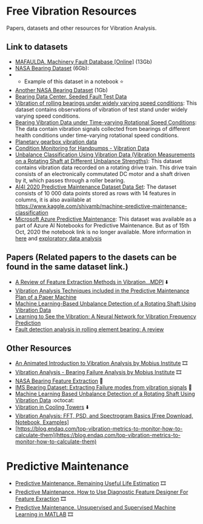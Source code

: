 # Free Vibration Resources 
Papers, datasets and other resources for Vibration Analysis.

## Link to datasets

- [MAFAULDA. Machinery Fault Database [Online]](http://www02.smt.ufrj.br/~offshore/mfs/page_01.html) (13Gb)
- [NASA Bearing Dataset](https://www.kaggle.com/vinayak123tyagi/bearing-dataset) (6Gb):
- - Example of this dataset in a notebook ⭐
- [Another NASA Bearing Dataset](https://ti.arc.nasa.gov/tech/dash/groups/pcoe/prognostic-data-repository/) (1Gb)
- [Bearing Data Center. Seeded Fault Test Data](https://csegroups.case.edu/bearingdatacenter/pages/download-data-file)
- [Vibration of rolling bearings under widely varying speed conditions](https://data.mendeley.com/datasets/6k6fbzc6vv/1]): This dataset contains observations of vibration of test stand under widely varying speed conditions.
- [Bearing Vibration Data under Time-varying Rotational Speed Conditions](https://data.mendeley.com/datasets/v43hmbwxpm/1): The data contain vibration signals collected from bearings of different health conditions under time-varying rotational speed conditions. 
- [Planetary gearbox vibration data](https://researchdata.up.ac.za/articles/dataset/Planetary_gearbox_vibration_data/13476525)
- [Condition Monitoring for Handpumps - Vibration Data](https://ieee-dataport.org/open-access/condition-monitoring-handpumps-vibration-data)
- [Unbalance Classification Using Vibration Data (Vibration Measurements on a Rotating Shaft at Different Unbalance Strengths)](https://paperswithcode.com/dataset/unbalance-classification-using-vibration-data): This dataset contains vibration data recorded on a rotating drive train. This drive train consists of an electronically commutated DC motor and a shaft driven by it, which passes through a roller bearing.
- [AI4I 2020 Predictive Maintenance Dataset Data Set](https://archive.ics.uci.edu/ml/datasets/AI4I+2020+Predictive+Maintenance+Dataset): The dataset consists of 10 000 data points stored as rows with 14 features in columns, it is also avaiilable at https://www.kaggle.com/shivamb/machine-predictive-maintenance-classification
- [Microsoft Azure Predictive Maintenance](https://www.kaggle.com/arnabbiswas1/microsoft-azure-predictive-maintenance): This dataset was available as a part of Azure AI Notebooks for Predictive Maintenance. But as of 15th Oct, 2020 the notebook link is no longer available. More information in [here](https://www.kaggle.com/arnabbiswas1/microsoft-azure-predictive-maintenance) and [exploratory data analysis](https://www.kaggle.com/arnabbiswas1/predictive-maintenance-exploratory-data-analysis)

## Papers (Related papers to the dasets can be found in the same dataset link.)
- [A Review of Feature Extraction Methods in Vibration...MDPI](https://www.mdpi.com/2075-1702/5/4/21/pdf#:~:text=In%20particular%2C%20skewness%20is%20used,a%20skewness%20value%20of%20zero.) ⬇️
- [Vibration Analysis Techniques included in the Predictive Maintenance Plan of a Paper Machine](https://academica-e.unavarra.es/xmlui/bitstream/2454/33716/1/TFG_IbarrolaGutierrez_Paula.pdf)
- [Machine Learning-Based Unbalance Detection of a Rotating Shaft Using Vibration Data](https://arxiv.org/pdf/2005.12742v3.pdf)
- [Learning to See the Vibration: A Neural Network for Vibration Frequency Prediction](https://www.mdpi.com/1424-8220/18/8/2530)
- [Fault detection analysis in rolling element bearing: A review](https://www.sciencedirect.com/science/article/pii/S221478531730250X)

## Other Resources
- [An Animated Introduction to Vibration Analysis by Mobius Institute](https://www.youtube.com/watch?v=Vj1xmze3GlE&ab_channel=MobiusInstitute) :film_strip:
- [Vibration Analysis - Bearing Failure Analysis by Mobius Institute](https://www.youtube.com/watch?v=dEn2Qvh_qjc&list=RDCMUCPGma5yqgDzxwdhBw77OweA&index=2&ab_channel=MobiusInstitute) :film_strip:
- [NASA Bearing Feature Extraction](https://www.kaggle.com/yasirabd/nasa-bearing-feature-extraction) 📓
- [IMS Bearing Dataset: Extracting Failure modes from vibration signals](http://mkalikatzarakis.eu/wp-content/uploads/2018/12/IMS_dset.html) 📓
- [Machine Learning Based Unbalance Detection of a Rotating Shaft Using Vibration Data](https://github.com/deepinsights-analytica/ieee-etfa2020-paper) :octocat:
- [Vibration in Cooling Towers](http://www.vibration.org/Presentation/Vibration%20Of%20Cooling%20Tower%20Fans%202015,%20Part%201.pdf) ⬇️
- [Vibration Analysis: FFT, PSD, and Spectrogram Basics [Free Download, Notebook, Examples]](https://blog.endaq.com/vibration-analysis-fft-psd-and-spectrogram)
- [https://blog.endaq.com/top-vibration-metrics-to-monitor-how-to-calculate-them](https://blog.endaq.com/top-vibration-metrics-to-monitor-how-to-calculate-them)

# Predictive Maintenance
- [Predictive Maintenance. Remaining Useful Life Estimation](https://www.youtube.com/watch?v=Dd_4rbWYgI4&ab_channel=MATLAB) :film_strip:
- [Predictive Maintenance. How to Use Diagnostic Feature Designer For Feature Exraction](https://www.youtube.com/watch?v=oDd7aEmRNpI&ab_channel=MATLAB) :film_strip:
- [Predictive Maintenance. Unsupervised and Supervised Machine Learning in MATLAB](https://www.youtube.com/watch?v=AS0H43hMoWM&ab_channel=MATLAB) :film_strip:
